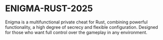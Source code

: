 # ENIGMA-RUST-2025
Enigma is a multifunctional private cheat for Rust, combining powerful functionality, a high degree of secrecy and flexible configuration. Designed for those who want full control over the gameplay in any environment.
